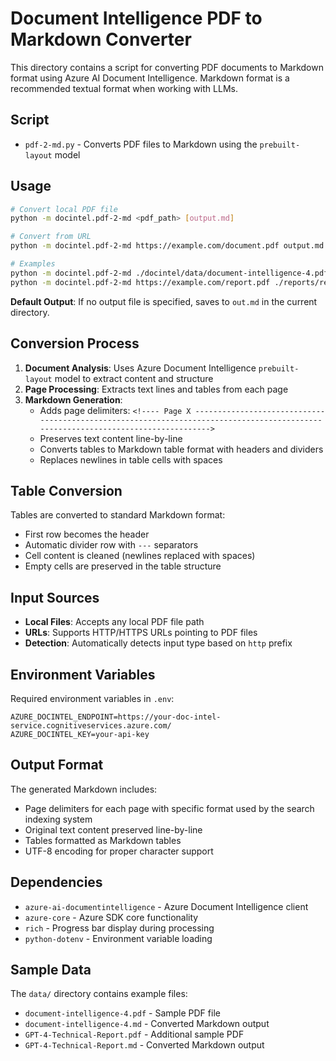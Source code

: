 # Document Intelligence PDF to Markdown Converter

This directory contains a script for converting PDF documents to Markdown format using Azure AI Document Intelligence. Markdown format is a recommended textual format when working with LLMs.

## Script

- `pdf-2-md.py` - Converts PDF files to Markdown using the `prebuilt-layout` model

## Usage

```bash
# Convert local PDF file
python -m docintel.pdf-2-md <pdf_path> [output.md]

# Convert from URL
python -m docintel.pdf-2-md https://example.com/document.pdf output.md

# Examples
python -m docintel.pdf-2-md ./docintel/data/document-intelligence-4.pdf ./docintel/data/document-intelligence-4.md
python -m docintel.pdf-2-md https://example.com/report.pdf ./reports/report.md
```

**Default Output**: If no output file is specified, saves to `out.md` in the current directory.

## Conversion Process

1. **Document Analysis**: Uses Azure Document Intelligence `prebuilt-layout` model to extract content and structure
2. **Page Processing**: Extracts text lines and tables from each page
3. **Markdown Generation**:
   - Adds page delimiters: `<!---- Page X ---------------------------------------------------------------------------------------------------------------------------------->`
   - Preserves text content line-by-line
   - Converts tables to Markdown table format with headers and dividers
   - Replaces newlines in table cells with spaces

## Table Conversion

Tables are converted to standard Markdown format:

- First row becomes the header
- Automatic divider row with `---` separators
- Cell content is cleaned (newlines replaced with spaces)
- Empty cells are preserved in the table structure

## Input Sources

- **Local Files**: Accepts any local PDF file path
- **URLs**: Supports HTTP/HTTPS URLs pointing to PDF files
- **Detection**: Automatically detects input type based on `http` prefix

## Environment Variables

Required environment variables in `.env`:

```env
AZURE_DOCINTEL_ENDPOINT=https://your-doc-intel-service.cognitiveservices.azure.com/
AZURE_DOCINTEL_KEY=your-api-key
```

## Output Format

The generated Markdown includes:

- Page delimiters for each page with specific format used by the search indexing system
- Original text content preserved line-by-line
- Tables formatted as Markdown tables
- UTF-8 encoding for proper character support

## Dependencies

- `azure-ai-documentintelligence` - Azure Document Intelligence client
- `azure-core` - Azure SDK core functionality
- `rich` - Progress bar display during processing
- `python-dotenv` - Environment variable loading

## Sample Data

The `data/` directory contains example files:

- `document-intelligence-4.pdf` - Sample PDF file
- `document-intelligence-4.md` - Converted Markdown output
- `GPT-4-Technical-Report.pdf` - Additional sample PDF
- `GPT-4-Technical-Report.md` - Converted Markdown output
